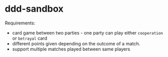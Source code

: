 # ddd-sandbox

Requirements:

- card game between two parties - one party can play either `cooperation` or `betrayal` card
- different points given depending on the outcome of a match.
- support multiple matches played between same players